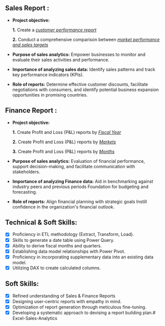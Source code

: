 ## Sales Report :


- **Project objective:** 

    **1.** Create a _[customer performance report](https://github.com/dineshm01/Excel-Sales-Analytics/blob/df8e4e60cb73b0d1fae35ed4286300ef13438c0d/Customer%20Performance%20Report.pdf)_ 

    **2.** Conduct a comprehensive comparison between _[market performance and sales targets](https://github.com/dineshm01/Excel-Sales-Analytics/blob/df8e4e60cb73b0d1fae35ed4286300ef13438c0d/Market%20Performance%20vs%20Target%20Report.pdf)_

- **Purpose of sales analytics:** Empower businesses to monitor and evaluate their sales activities and performance.

- **Importance of analyzing sales data:** Identify sales patterns and track key performance indicators (KPIs).

- **Role of reports:** Determine effective customer discounts, facilitate negotiations with consumers, and identify potential business expansion opportunities in promising countries.


## Finance Report :

- **Project objective:** 

    **1.** Create Profit and Loss (P&L) reports by _[Fiscal Year](https://github.com/dineshm01/Excel-Sales-Analytics/blob/df8e4e60cb73b0d1fae35ed4286300ef13438c0d/P%26L%20Statement%20by%20Fiscal%20Year.pdf)_ 

   **2.** Create Profit and Loss (P&L) reports by _[Markets](https://github.com/dineshm01/Excel-Sales-Analytics/blob/df8e4e60cb73b0d1fae35ed4286300ef13438c0d/P%26L%20Statement%20by%20Markets.pdf)_

   **3.** Create Profit and Loss (P&L) reports by _[Months](https://github.com/dineshm01/Excel-Sales-Analytics/blob/df8e4e60cb73b0d1fae35ed4286300ef13438c0d/P%26L%20Statement%20by%20Months.pdf)_

- **Purpose of sales analytics:** Evaluation of financial performance, support decision-making, and facilitate communication with stakeholders.

- **Importance of analyzing Finance data:** Aid in benchmarking against industry peers and previous periods Foundation for budgeting and forecasting.

- **Role of reports:** Align financial planning with strategic goals Instill confidence in the organization's financial outlook.


## Technical & Soft Skills:
- [x]	Proficiency in ETL methodology (Extract, Transform, Load).
- [x]	Skills to generate a date table using Power Query.
- [x]	Ability to derive fiscal months and quarters.
- [x]	Establishing data model relationships with Power Pivot.
- [x]	Proficiency in incorporating supplementary data into an existing data model.
- [x]	Utilizing DAX to create calculated columns.

## Soft Skills:
- [x]	Refined understanding of Sales & Finance Reports
- [x]	Designing user-centric reports with empathy in mind.
- [x]	Optimization of report generation through meticulous fine-tuning.
- [x]	Developing a systematic approach to devising a report building plan.# Excel-Sales-Analytics
